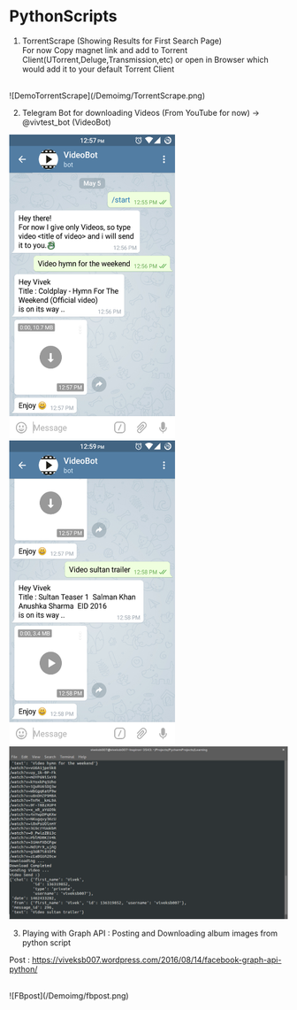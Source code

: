 # PythonScripts

1. TorrentScrape (Showing Results for First Search Page) <br>
For now Copy magnet link and add to Torrent Client(UTorrent,Deluge,Transmission,etc) or open in Browser which would add it to your default Torrent Client
<br>
![DemoTorrentScrape](/Demoimg/TorrentScrape.png)

2. Telegram Bot for downloading Videos (From YouTube for now) -> @vivtest_bot (VideoBot) <br>
<div>
<img src='/Demoimg/shot1.png' width='300' height='550'> 
<img src='/Demoimg/shot2.png' width='300' height='550'>
</div>
<img src='/Demoimg/botTerminal.png' > </br>

3. Playing with Graph API  : Posting and Downloading album images from python script

Post : https://viveksb007.wordpress.com/2016/08/14/facebook-graph-api-python/

<br>
![FBpost](/Demoimg/fbpost.png)
